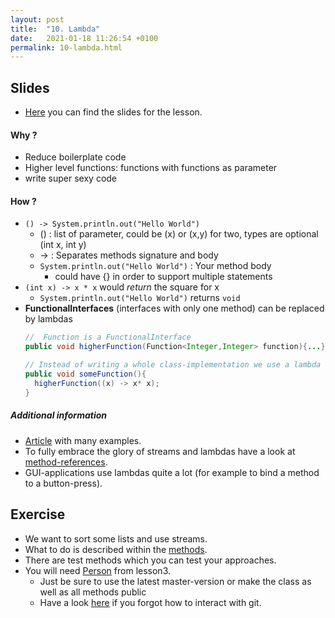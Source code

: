 ```yaml
---
layout: post
title:  "10. Lambda"
date:   2021-01-18 11:26:54 +0100
permalink: 10-lambda.html
---
```


## Slides
- [Here](https://github.com/jkrude/java-begginer-lesson/blob/master/slides/10-lambda.pdf) you can find the slides for the lesson.


#### Why ?
- Reduce boilerplate code
- Higher level functions: functions with functions as parameter
- write super sexy code

#### How ?
- `() -> System.println.out("Hello World")`
    - () : list of parameter, could be (x) or (x,y) for two, types are optional (int x, int y)
    - -> : Separates methods signature and body
    - `System.println.out("Hello World")` : Your method body
        - could have {} in order to support multiple statements
- `(int x) -> x * x` would *return* the square for x
    - `System.println.out("Hello World")` returns `void`
- **FunctionalInterfaces** (interfaces with only one method) can be replaced by lambdas
    ```java
    //  Function is a FunctionalInterface
    public void higherFunction(Function<Integer,Integer> function){...}
  
    // Instead of writing a whole class-implementation we use a lambda (for the parameter function).
    public void someFunction(){
      higherFunction((x) -> x* x);  
    }   
    ```

##### Additional information
- [Article](https://www.javatpoint.com/java-lambda-expressions) with many examples.
- To fully embrace the glory of streams and lambdas have a look at [method-references](https://www.baeldung.com/java-method-references).
- GUI-applications use lambdas quite a lot (for example to bind a method to a button-press).
  
  
## Exercise
- We want to sort some lists and use streams.
- What to do is described within the [methods](https://github.com/jkrude/java-beginner-lesson/blob/master/src/lesson10/Excercise/Exercise.java).
- There are test methods which you can test your approaches.
- You will need [Person](https://github.com/jkrude/java-beginner-lesson/blob/master/src/lesson3and4/Person.java) from lesson3.
    - Just be sure to use the latest master-version or make the class as well as all methods public
    - Have a look [here](https://jkrude.github.io/java-beginner-lesson/git.html) if you forgot how to interact with git.
